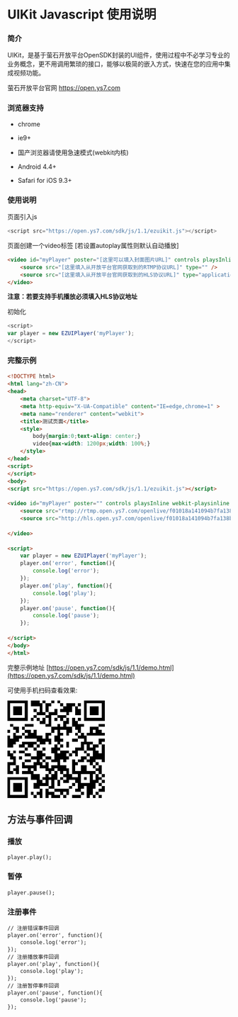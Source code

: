 # UIKit Javascript 使用说明  

### 简介
UIKit，是基于萤石开放平台OpenSDK封装的UI组件，使用过程中不必学习专业的业务概念，更不用调用繁琐的接口，能够以极简的嵌入方式，快速在您的应用中集成视频功能。

萤石开放平台官网 https://open.ys7.com


### 浏览器支持

- chrome
- ie9+
- 国产浏览器请使用急速模式(webkit内核)

- Android 4.4+
- Safari for iOS 9.3+


### 使用说明
页面引入js

```js
<script src="https://open.ys7.com/sdk/js/1.1/ezuikit.js"></script>
```
页面创建一个video标签 [若设置autoplay属性则默认自动播放]
```html
<video id="myPlayer" poster="[这里可以填入封面图片URL]" controls playsInline webkit-playsinline [autoplay]>
    <source src="[这里填入从开放平台官网获取到的RTMP协议URL]" type="" />
    <source src="[这里填入从开放平台官网获取到的HLS协议URL]" type="application/x-mpegURL" />
</video>
```
**注意：若要支持手机播放必须填入HLS协议地址**

初始化
```js
<script>
var player = new EZUIPlayer('myPlayer');
</script>
```


### 完整示例

```html
<!DOCTYPE html>
<html lang="zh-CN">
<head>
    <meta charset="UTF-8">
    <meta http-equiv="X-UA-Compatible" content="IE=edge,chrome=1" >
    <meta name="renderer" content="webkit">
    <title>测试页面</title>
    <style>
        body{margin:0;text-align: center;}
        video{max-width: 1200px;width: 100%;}
    </style>
</head>
<script>
</script>
<body>
<script src="https://open.ys7.com/sdk/js/1.1/ezuikit.js"></script>

<video id="myPlayer" poster="" controls playsInline webkit-playsinline autoplay>
    <source src="rtmp://rtmp.open.ys7.com/openlive/f01018a141094b7fa138b9d0b856507b" type="" />
    <source src="http://hls.open.ys7.com/openlive/f01018a141094b7fa138b9d0b856507b.m3u8" type="application/x-mpegURL" />

</video>

<script>
    var player = new EZUIPlayer('myPlayer');
    player.on('error', function(){
        console.log('error');
    });
    player.on('play', function(){
        console.log('play');
    });
    player.on('pause', function(){
        console.log('pause');
    });

</script>
</body>
</html>
```

完整示例地址 [https://open.ys7.com/sdk/js/1.1/demo.html](https://open.ys7.com/sdk/js/1.1/demo.html)

可使用手机扫码查看效果:

![](./js_demo.png)


## 方法与事件回调
### 播放
```
player.play();
```
### 暂停
```
player.pause();
```
### 注册事件
```
// 注册错误事件回调
player.on('error', function(){
    console.log('error');
});
// 注册播放事件回调
player.on('play', function(){
    console.log('play');
});
// 注册暂停事件回调
player.on('pause', function(){
    console.log('pause');
});
```
